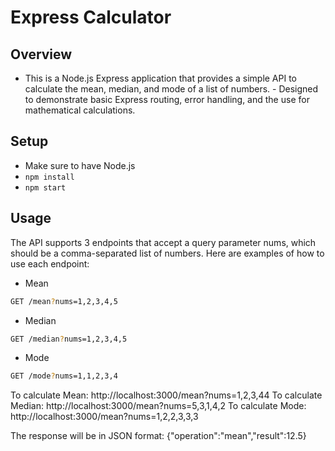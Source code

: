 # Express Calculator

## Overview

- This is a Node.js Express application that provides a simple API to calculate the mean, median, and mode of a list of numbers. - Designed to demonstrate basic Express routing, error handling, and the use for mathematical calculations.

## Setup

- Make sure to have Node.js
- `npm install`
- `npm start`

## Usage

The API supports 3 endpoints that accept a query parameter nums, which should be a comma-separated list of numbers.
Here are examples of how to use each endpoint:

- Mean

```bash
GET /mean?nums=1,2,3,4,5
```

- Median

```bash
GET /median?nums=1,2,3,4,5
```

- Mode

```bash
GET /mode?nums=1,1,2,3,4
```

To calculate Mean: http://localhost:3000/mean?nums=1,2,3,44
To calculate Median: http://localhost:3000/mean?nums=5,3,1,4,2
To calculate Mode: http://localhost:3000/mean?nums=1,2,2,3,3,3

The response will be in JSON format:
{"operation":"mean","result":12.5}
